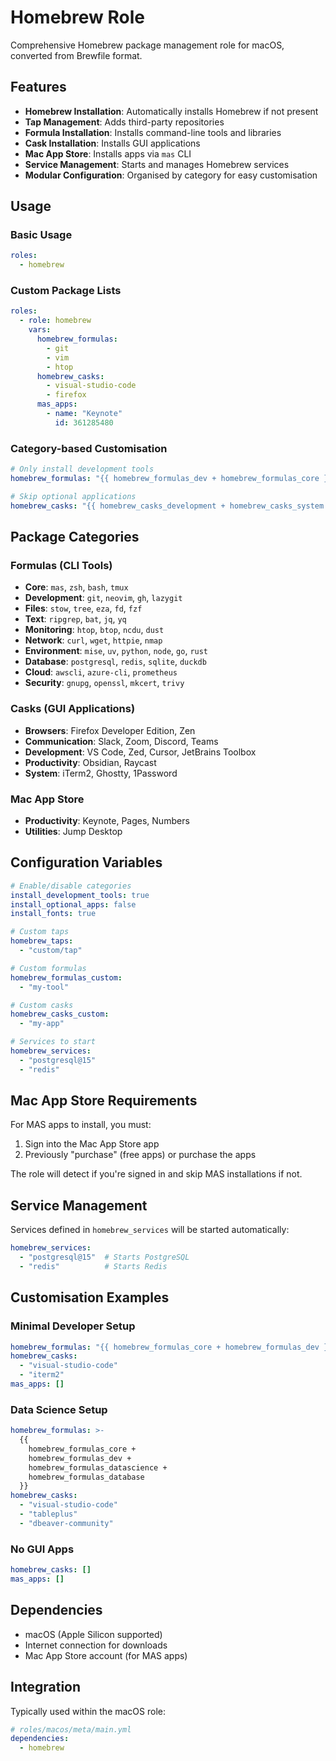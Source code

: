 # Homebrew Role

Comprehensive Homebrew package management role for macOS, converted from Brewfile format.

## Features

- **Homebrew Installation**: Automatically installs Homebrew if not present
- **Tap Management**: Adds third-party repositories
- **Formula Installation**: Installs command-line tools and libraries
- **Cask Installation**: Installs GUI applications
- **Mac App Store**: Installs apps via `mas` CLI
- **Service Management**: Starts and manages Homebrew services
- **Modular Configuration**: Organised by category for easy customisation

## Usage

### Basic Usage
```yaml
roles:
  - homebrew
```

### Custom Package Lists
```yaml
roles:
  - role: homebrew
    vars:
      homebrew_formulas:
        - git
        - vim
        - htop
      homebrew_casks:
        - visual-studio-code
        - firefox
      mas_apps:
        - name: "Keynote"
          id: 361285480
```

### Category-based Customisation
```yaml
# Only install development tools
homebrew_formulas: "{{ homebrew_formulas_dev + homebrew_formulas_core }}"

# Skip optional applications
homebrew_casks: "{{ homebrew_casks_development + homebrew_casks_system }}"
```

## Package Categories

### Formulas (CLI Tools)
- **Core**: `mas`, `zsh`, `bash`, `tmux`
- **Development**: `git`, `neovim`, `gh`, `lazygit`
- **Files**: `stow`, `tree`, `eza`, `fd`, `fzf`
- **Text**: `ripgrep`, `bat`, `jq`, `yq`
- **Monitoring**: `htop`, `btop`, `ncdu`, `dust`
- **Network**: `curl`, `wget`, `httpie`, `nmap`
- **Environment**: `mise`, `uv`, `python`, `node`, `go`, `rust`
- **Database**: `postgresql`, `redis`, `sqlite`, `duckdb`
- **Cloud**: `awscli`, `azure-cli`, `prometheus`
- **Security**: `gnupg`, `openssl`, `mkcert`, `trivy`

### Casks (GUI Applications)
- **Browsers**: Firefox Developer Edition, Zen
- **Communication**: Slack, Zoom, Discord, Teams
- **Development**: VS Code, Zed, Cursor, JetBrains Toolbox
- **Productivity**: Obsidian, Raycast
- **System**: iTerm2, Ghostty, 1Password

### Mac App Store
- **Productivity**: Keynote, Pages, Numbers
- **Utilities**: Jump Desktop

## Configuration Variables

```yaml
# Enable/disable categories
install_development_tools: true
install_optional_apps: false
install_fonts: true

# Custom taps
homebrew_taps:
  - "custom/tap"

# Custom formulas
homebrew_formulas_custom:
  - "my-tool"

# Custom casks  
homebrew_casks_custom:
  - "my-app"

# Services to start
homebrew_services:
  - "postgresql@15"
  - "redis"
```

## Mac App Store Requirements

For MAS apps to install, you must:
1. Sign into the Mac App Store app
2. Previously "purchase" (free apps) or purchase the apps

The role will detect if you're signed in and skip MAS installations if not.

## Service Management

Services defined in `homebrew_services` will be started automatically:
```yaml
homebrew_services:
  - "postgresql@15"  # Starts PostgreSQL
  - "redis"          # Starts Redis
```

## Customisation Examples

### Minimal Developer Setup
```yaml
homebrew_formulas: "{{ homebrew_formulas_core + homebrew_formulas_dev }}"
homebrew_casks: 
  - "visual-studio-code"
  - "iterm2"
mas_apps: []
```

### Data Science Setup
```yaml
homebrew_formulas: >-
  {{
    homebrew_formulas_core +
    homebrew_formulas_dev +
    homebrew_formulas_datascience +
    homebrew_formulas_database
  }}
homebrew_casks:
  - "visual-studio-code"
  - "tableplus"
  - "dbeaver-community"
```

### No GUI Apps
```yaml
homebrew_casks: []
mas_apps: []
```

## Dependencies

- macOS (Apple Silicon supported)
- Internet connection for downloads
- Mac App Store account (for MAS apps)

## Integration

Typically used within the macOS role:
```yaml
# roles/macos/meta/main.yml
dependencies:
  - homebrew
```
